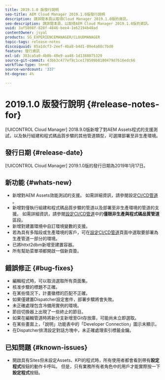 ```yaml
---
title: 2019.1.0 版發行說明
seo-title: AEM Cloud Manager 2019.1.0版發行說明
description: 請詳閱本頁以取得Cloud Manager 2019.1.0版的資訊。
seo-description: 請詳閱本頁，以取得AEM Cloud Manager 2019.1.0版的資訊。
uuid: 3af5808f-828f-4846-bee4-1e62194b48ad
contentOwner: jsyal
products: SG_EXPERIENCEMANAGER/CLOUDMANAGER
topic-tags: release-notes
discoiquuid: 85a1dcf3-2eef-4ba8-b4d1-09e4a88c7bd0
feature: 發行資訊
exl-id: 383ca5a0-4b0b-48e9-aa48-1d1388875329
source-git-commit: 43bb3c477ef9c1ce178509b8180479d7616edc66
workflow-type: tm+mt
source-wordcount: '337'
ht-degree: 4%

---
```


# 2019.1.0 版發行說明 {#release-notes-for}

[!UICONTROL Cloud Manager] 2018.9.0版新增了對AEM Assets程式的支援測試，以及執行組建和程式碼品質步驟的其他管道類型，可選擇部署至非生產環境。

## 發行日期 {#release-date}

[!UICONTROL Cloud Manager] 2019.1.0版的發行日期為2019年1月17日。

## 新功能 {#whats-new}

* 新增對AEM Assets效能測試的支援。 如需詳細資訊，請參閱設定[CI/CD管道](configuring-pipeline.md) 。
* 新增對僅執行組建和程式碼品質步驟的管道以及部署至非生產環境的管道的支援。 如需詳細資訊，請參閱[設定CI/CD管道](configuring-pipeline.md)中的&#x200B;**僅限非生產與程式碼品質管道**&#x200B;區段。
* 新增對建置環境中自訂環境變數的支援。
* 若為具有多階段或生產環境的客戶，可在[設定CI/CD管道](configuring-pipeline.md)頁面中選取要部署為生產管道一部分的環境。
* 已將httxt2dbm新增至建置容器。
* 所有幫助菜單項都開啟一個新頁簽。

## 錯誤修正 {#bug-fixes}

* 編輯程式時，可以取消選取所有頁面集。
* 核准步驟的標題不正確。
* 在某些情況下，計畫徽標的匹配不正確。
* 如果僅建置Dispatcher設定套件，部署步驟將會失敗。
* 未正確處理包含冷備用實例的環境。
* 節目切換器上出現了一些終止的節目。
* 如果在編輯管道時將新分支新增至Git存放庫，可能尚未立即選取。
* 在某些畫面上，「說明」功能表中的「Developer Connection」圖示未顯示。
* 在Dispatcher排清設定對話方塊中，未正確處理索引標籤金鑰。

## 已知問題 {#known-issues}

* 開啟具有Sites但未設定Assets、KPI的程式時，所有使用者都會看到帶有&#x200B;**設定程式**&#x200B;按鈕的動作卡呼叫。 但是，只有業務所有者角色中的用戶才能實際按一下&#x200B;**設定程式**&#x200B;按鈕。
